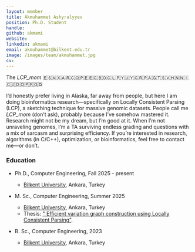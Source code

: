 ```yaml
---
layout: member
title: Akmuhammet Ashyralyyev
position: Ph.D. Student
handle: 
github: akmami
website: 
linkedin: akmami
email: akmuhammet@bilkent.edu.tr
image: /images/team/akmuhammet.jpg
cv: 
---
```



The *LCP_mom* 🇪🇸🇲🇽🇦🇷🇨🇴🇵🇪🇪🇨🇧🇴🇨🇱🇵🇾🇺🇾🇨🇷🇵🇦🇬🇹🇸🇻🇭🇳🇳🇮🇨🇺🇩🇴🇵🇷🇬🇶

I’d honestly prefer living in Alaska, far away from people, but here I am doing bioinformatics research—specifically on Locally Consistent Parsing (LCP), a sketching technique for massive genomic datasets. People call me *LCP_mom* (don’t ask), probably because I’ve somehow mastered it. Research might not be my dream, but I’m good at it. When I’m not unraveling genomes, I’m a TA surviving endless grading and questions with a mix of sarcasm and surprising efficiency. If you’re interested in research, algorithms (in C/C++), optimization, or bioinformatics, feel free to contact me—or don’t.

### Education

- Ph.D., Computer Engineering, Fall 2025 - present 
  - [Bilkent University](http://www.cs.bilkent.edu.tr/), Ankara, Turkey

- M. Sc., Computer Engineering, Summer 2025
  - [Bilkent University](http://www.cs.bilkent.edu.tr/), Ankara, Turkey
  - Thesis:  ["	Efficient variation graph construction using Locally Consistent Parsing"]().
  
- B. Sc., Computer Engineering, 2023
  - [Bilkent University](http://www.cs.bilkent.edu.tr/), Ankara, Turkey

